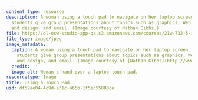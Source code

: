 ```yaml
---
content_type: resource
description: A woman using a touch pad to navigate on her laptop screen. In this course,
  students give group presentations about topics such as graphics, Web page writing
  and design, and email. (Image courtesy of Nathan Gibbs.)
file: https://ol-ocw-studio-app-qa.s3.amazonaws.com/courses/21w-732-5-introduction-to-technical-communication-explorations-in-scientific-and-technical-writing-fall-2006/df52ae044c9da31c465b1f5ec55888ce_21w-732-5f06.jpg
file_type: image/jpeg
image_metadata:
  caption: A woman using a touch pad to navigate on her laptop screen. In this course,
    students give group presentations about topics such as graphics, Web page writing
    and design, and email. (Image courtesy of [Nathan Gibbs](http://www.nathangibbs.com/).)
  credit: ''
  image-alt: Woman's hand over a laptop touch pad.
resourcetype: Image
title: Using a Touch Pad
uid: df52ae04-4c9d-a31c-465b-1f5ec55888ce
---
```

